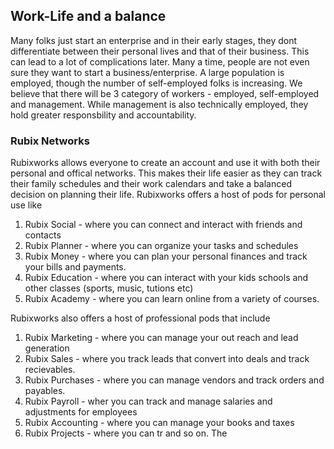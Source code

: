 ## Work-Life and a balance

Many folks just start an enterprise and in their early stages, they dont differentiate between their personal lives and that of their business. This can lead to a lot of complications later.  Many a time, people are not even sure they want to start a business/enterprise. A large population is employed, though the number of self-employed folks is increasing. We believe that there will be 3 category of workers - employed, self-employed and management. While management is also technically employed, they hold greater responsbility and accountability.

### Rubix Networks
Rubixworks allows everyone to create an account and use it with both their personal and offical networks. This makes their life easier as they can track their family schedules and their work calendars and take a balanced decision on planning their life. Rubixworks offers a host of pods for personal use like
 1. Rubix Social - where you can connect and interact with friends and contacts
 2. Rubix Planner - where you can organize your tasks and schedules
 3. Rubix Money - where you can plan your personal finances and track your bills and payments.
 4. Rubix Education - where you can interact with your kids schools and other classes (sports, music, tutions etc)
 5. Rubix Academy - where you can learn online from a variety of courses.

Rubixworks also offers a host of professional pods that include
 1. Rubix Marketing - where you can manage your out reach and lead generation
 2. Rubix Sales - where you track leads that convert into deals and track recievables.
 3. Rubix Purchases - where you can manage vendors and track orders and payables.
 4. Rubix Payroll - wher you can track and manage salaries and adjustments for employees
 5. Rubix Accounting - where you can manage your books and taxes
 6. Rubix Projects - where you can tr
and so on. The





<!--stackedit_data:
eyJoaXN0b3J5IjpbMjA3NTMzODkxOF19
-->